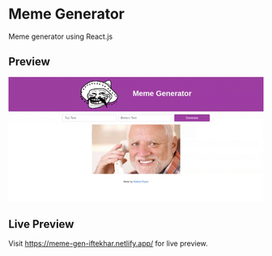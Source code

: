 # Meme Generator

Meme generator using React.js 

## Preview

![](/src/gifs/preview.gif)

## Live Preview

Visit https://meme-gen-iftekhar.netlify.app/ for live preview.
